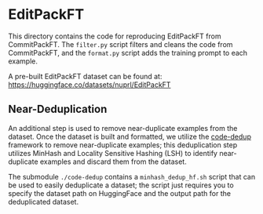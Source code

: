# EditPackFT

This directory contains the code for reproducing EditPackFT from CommitPackFT.
The `filter.py` script filters and cleans the code from CommitPackFT,
and the `format.py` script adds the training prompt to each example.

A pre-built EditPackFT dataset can be found at: https://huggingface.co/datasets/nuprl/EditPackFT

## Near-Deduplication

An additional step is used to remove near-duplicate examples from the dataset.
Once the dataset is built and formatted, we utilize the [code-dedup](https://github.com/cassanof/code-dedup)
framework to remove near-duplicate examples; this deduplication step utilizes
MinHash and Locality Sensitive Hashing (LSH) to identify near-duplicate examples and
discard them from the dataset.

The submodule `./code-dedup` contains a `minhash_dedup_hf.sh` script that can be used
to easily deduplicate a dataset; the script just requires you to specify the dataset
path on HuggingFace and the output path for the deduplicated dataset.
